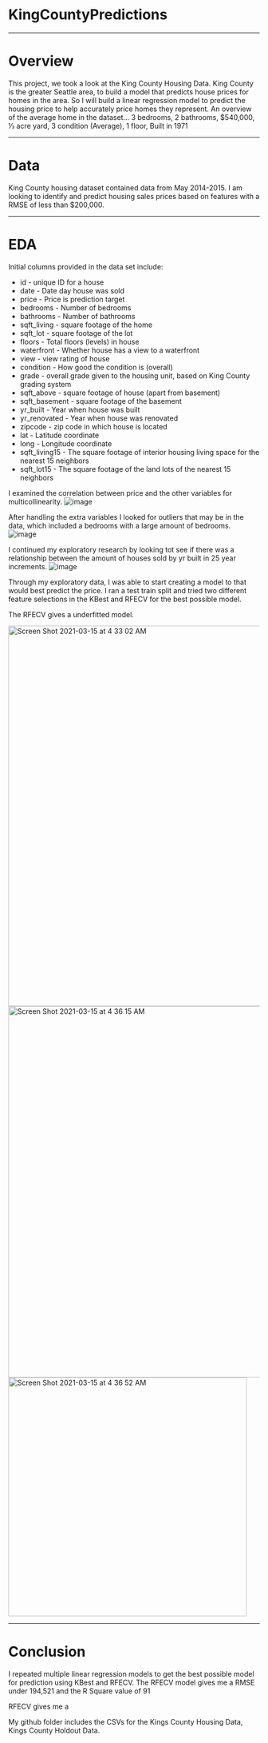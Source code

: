 # KingCountyPredictions
---


# Overview

This project, we took a look at the King County Housing Data. King County is the greater Seattle area, to build a model that predicts house prices for homes in the area.
So I will build a linear regression model to predict the housing price to help accurately price homes they represent.
An overview of the average home in the dataset... 3 bedrooms, 2 bathrooms, $540,000, ⅓ acre yard, 3 condition (Average), 1 floor, Built in 1971

---

# Data

King County housing dataset contained data from May 2014-2015. I am looking to identify and predict housing sales prices based on features with a RMSE of less than $200,000.

---

# EDA
Initial columns provided in the data set include:


- id - unique ID for a house
- date - Date day house was sold
- price - Price is prediction target
- bedrooms - Number of bedrooms
- bathrooms - Number of bathrooms
- sqft_living - square footage of the home
- sqft_lot - square footage of the lot
- floors - Total floors (levels) in house
- waterfront - Whether house has a view to a waterfront
- view - view rating of house
- condition - How good the condition is (overall)
- grade - overall grade given to the housing unit, based on King County grading system
- sqft_above - square footage of house (apart from basement)
- sqft_basement - square footage of the basement
- yr_built - Year when house was built
- yr_renovated - Year when house was renovated
- zipcode - zip code in which house is located
- lat - Latitude coordinate
- long - Longitude coordinate
- sqft_living15 - The square footage of interior housing living space for the nearest 15 neighbors
- sqft_lot15 - The square footage of the land lots of the nearest 15 neighbors 

I examined the correlation between price and the other variables for multicollinearity. 
![image](https://user-images.githubusercontent.com/76975163/111123827-2c28ac00-8546-11eb-9b40-6cc1983685d2.png)

After handling the extra variables I looked for outliers that may be in the data, which included a bedrooms with a large amount of bedrooms.
![image](https://user-images.githubusercontent.com/76975163/111124089-76119200-8546-11eb-80b8-40ed2924d968.png)

I continued my exploratory research by looking tot see if there was a relationship between the amount of houses sold by yr built in 25 year increments. 
![image](https://user-images.githubusercontent.com/76975163/111124394-db658300-8546-11eb-8a21-9daadbb8b01e.png)

Through my exploratory data, I was able to start creating a model to that would best predict the price.
I ran a test train split and tried two different feature selections in the KBest and RFECV for the best possible model.

The RFECV gives a underfitted model.

<img width="761" alt="Screen Shot 2021-03-15 at 4 33 02 AM" src="https://user-images.githubusercontent.com/76975163/111125028-88d89680-8547-11eb-8de8-5655863eb86d.png">

<img width="743" alt="Screen Shot 2021-03-15 at 4 36 15 AM" src="https://user-images.githubusercontent.com/76975163/111125452-fd133a00-8547-11eb-8ca7-2046987355d4.png">
<img width="478" alt="Screen Shot 2021-03-15 at 4 36 52 AM" src="https://user-images.githubusercontent.com/76975163/111125530-12886400-8548-11eb-9d68-c690c4f94b9c.png">


---


# Conclusion
I repeated multiple linear regression models to get the best possible model for prediction using
KBest and RFECV. The RFECV model gives me a RMSE under 194,521 and the R Square value of 91

RFECV gives me a 

My github folder includes the CSVs for the Kings County Housing Data, Kings County Holdout Data.


